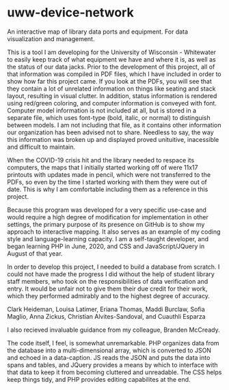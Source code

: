 # uww-device-network
An interactive map of library data ports and equipment. For data visualization and management. 

This is a tool I am developing for the University of Wisconsin - Whitewater to easily keep track of what equipment we have
and where it is, as well as the status of our data jacks. Prior to the development of this project, all of that information
was compiled in PDF files, which I have included in order to show how far this project came. If you look at the PDFs, you 
will see that they contain a lot of unrelated information on things like seating and stack layout, resulting in visual clutter.
In addition, status information is rendered using red/green coloring, and computer information is conveyed with font. Computer
model information is not included at all, but is stored in a separate file, which uses font-type (bold, italic, or normal) to 
distinguish between models. I am not including that file, as it contains other information our organization has been advised not
to share. Needless to say, the way this information was broken up and displayed proved unituitive, inacessible and difficult to
maintain.

When the COVID-19 crisis hit and the library needed to respace its computers, the maps that I initially started working off of
were 11x17 printouts with updates made in pencil, which were not transferred to the PDFs, so even by the time I started working
with them they were out of date. This is why I am comfortable including them as a reference in this project.

Because this program was developed for a very specific use-case and would require a high degree of modification for implementation
in other settings, the primary purpose of its presence on GitHub is to show my approach to interactive mapping. It also serves as
an example of my coding style and language-learning capacity. I am a self-taught developer, and began learning PHP in June, 2020,
and CSS and JavaScript/JQuery in August of that year.

In order to develop this project, I needed to build a database from scratch. I could not have made the progress I did without the
help of student library staff members, who took on the responsibilities of data verification and entry. It would be unfair not to
give them their due credit for their work, which they performed admirably and to the highest degree of accuracy.

Clark Heideman,
Louisa Latimer,
Eriana Thomas,
Maddi Burclaw,
Sofia Maglio,
Anna Zickus,
Christian Alvites-Sandoval,
and
Cuauthli Esparza

I also recieved invaluable guidance from my colleague, Branden McCready.

The code itself, I feel, is somewhat unremarkable. PHP organizes data from the database into a multi-dimensional array, which is
converted to JSON and echoed in a data-caption. JS reads the JSON and puts the data into spans and tables, and JQuery provides
a means by which to interface with that data to keep it from becoming cluttered and unreadable. The CSS helps keep things tidy,
and PHP provides editing capabilites at the end.

